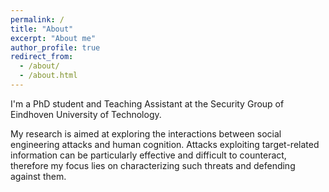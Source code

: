 ```yaml
---
permalink: /
title: "About"
excerpt: "About me"
author_profile: true
redirect_from: 
  - /about/
  - /about.html
---
```


I'm a PhD student and Teaching Assistant at the Security Group of Eindhoven University of Technology.

My research is aimed at exploring the interactions between social engineering attacks and human cognition. Attacks exploiting target-related information can be particularly effective and difficult to counteract, therefore my focus lies on characterizing such threats and defending against them. 

